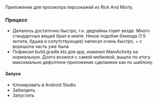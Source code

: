 Приложение для просмотра персонажей из Rick And Morty.

### Процесс
- Делалось достаточно быстро, т.к. дедлайны горят везде. Много стандартных вещей брал в инете. Некое подобие бэкенда (1.5 энтити, бдшка и сопутствующее) написал очень быстро, + с воркшопа часть уже была
- Пофиксил build.gradle.kts для app, изменил MainActivity на нормальную. Долго возился с самой мобилкой, вышло по итогу максимально дефолтное приложение сделанное как по шаблону.

#### Запуск
- Клонировать в Android Studio
- Забилдить
- Запустить
